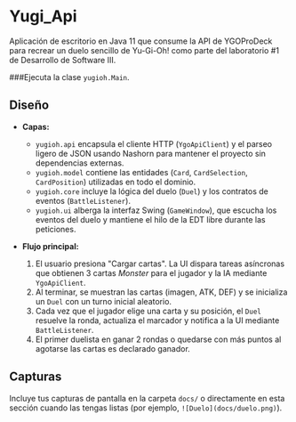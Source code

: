 # Yugi_Api

Aplicación de escritorio en Java 11 que consume la API de YGOProDeck para recrear un duelo sencillo de Yu-Gi-Oh! como parte del laboratorio #1 de Desarrollo de Software III.


###Ejecuta la clase `yugioh.Main`.

## Diseño

- **Capas:**
	- `yugioh.api` encapsula el cliente HTTP (`YgoApiClient`) y el parseo ligero de JSON usando Nashorn para mantener el proyecto sin dependencias externas.
	- `yugioh.model` contiene las entidades (`Card`, `CardSelection`, `CardPosition`) utilizadas en todo el dominio.
	- `yugioh.core` incluye la lógica del duelo (`Duel`) y los contratos de eventos (`BattleListener`).
	- `yugioh.ui` alberga la interfaz Swing (`GameWindow`), que escucha los eventos del duelo y mantiene el hilo de la EDT libre durante las peticiones.

- **Flujo principal:**
	1. El usuario presiona "Cargar cartas". La UI dispara tareas asíncronas que obtienen 3 cartas *Monster* para el jugador y la IA mediante `YgoApiClient`.
	2. Al terminar, se muestran las cartas (imagen, ATK, DEF) y se inicializa un `Duel` con un turno inicial aleatorio.
	3. Cada vez que el jugador elige una carta y su posición, el `Duel` resuelve la ronda, actualiza el marcador y notifica a la UI mediante `BattleListener`.
	4. El primer duelista en ganar 2 rondas o quedarse con más puntos al agotarse las cartas es declarado ganador.

## Capturas

Incluye tus capturas de pantalla en la carpeta `docs/` o directamente en esta sección cuando las tengas listas (por ejemplo, `![Duelo](docs/duelo.png)`).
